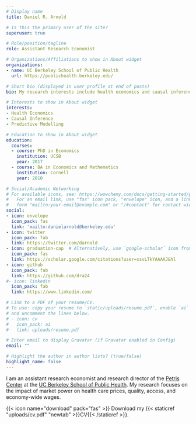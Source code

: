 ```yaml
---
# Display name
title: Daniel R. Arnold

# Is this the primary user of the site?
superuser: true

# Role/position/tagline
role: Assistant Research Economist

# Organizations/Affiliations to show in About widget
organizations:
- name: UC Berkeley School of Public Health
  url: https://publichealth.berkeley.edu/

# Short bio (displayed in user profile at end of posts)
bio: My research interests include health economics and causal inference.

# Interests to show in About widget
interests:
- Health Economics
- Causal Inference
- Predictive Modelling 

# Education to show in About widget
education:
  courses:
  - course: PhD in Economics
    institution: UCSB
    year: 2017
  - course: BA in Economics and Mathematics
    institution: Cornell
    year: 2010

# Social/Academic Networking
# For available icons, see: https://wowchemy.com/docs/getting-started/page-builder/#icons
#   For an email link, use "fas" icon pack, "envelope" icon, and a link in the
#   form "mailto:your-email@example.com" or "/#contact" for contact widget.
social:
- icon: envelope
  icon_pack: fas
  link: 'mailto:danielarnold@berkeley.edu'
- icon: twitter
  icon_pack: fab
  link: https://twitter.com/darnold
- icon: graduation-cap  # Alternatively, use `google-scholar` icon from `ai` icon pack
  icon_pack: fas
  link: https://scholar.google.com/citations?user=xsvLTkYAAAAJ&hl
- icon: github
  icon_pack: fab
  link: https://github.com/dra24
#- icon: linkedin
  icon_pack: fab
  link: https://www.linkedin.com/

# Link to a PDF of your resume/CV.
# To use: copy your resume to `static/uploads/resume.pdf`, enable `ai` icons in `params.toml`, 
# and uncomment the lines below.
# - icon: cv
#   icon_pack: ai
#   link: uploads/resume.pdf

# Enter email to display Gravatar (if Gravatar enabled in Config)
email: ""

# Highlight the author in author lists? (true/false)
highlight_name: false
---
```


I am an assistant research economist and research director of the [Petris Center](https://petris.org/) at the [UC Berkeley School of Public Health](https://publichealth.berkeley.edu/). My research focuses on the impact of market power on health care prices, quality, access, and economy-wide wages. 

{{< icon name="download" pack="fas" >}} Download my {{< staticref "uploads/cv.pdf" "newtab" >}}CV{{< /staticref >}}.

